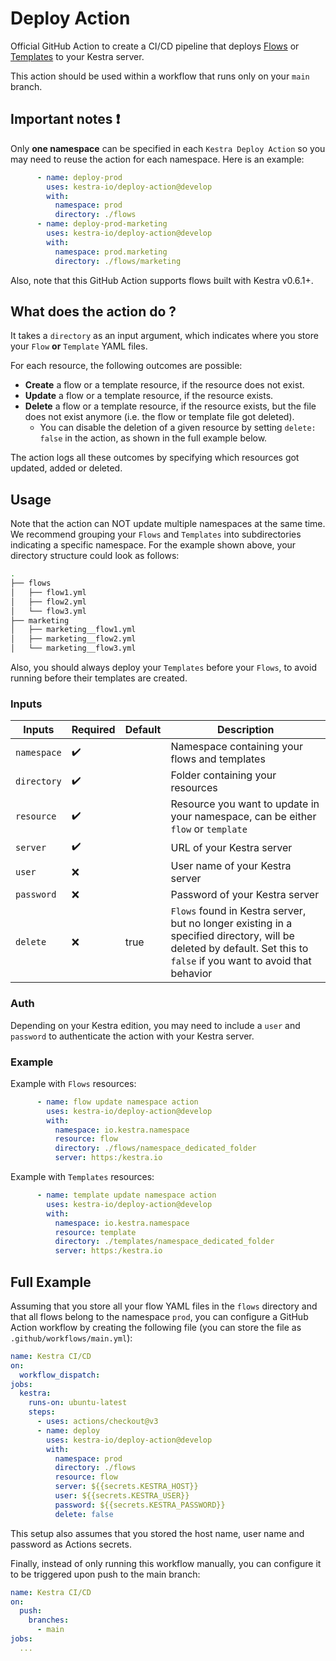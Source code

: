 # Deploy Action

Official GitHub Action to create a CI/CD pipeline that deploys [Flows](https://kestra.io/docs/concepts/flows.html)
or [Templates](https://kestra.io/docs/developer-guide/templates/) to your Kestra server.

This action should be used within a workflow that runs only on your <code>main</code> branch.

## Important notes ❗️

Only **one namespace** can be specified in each <code>Kestra Deploy Action</code> so you may need to
reuse the action for each namespace. Here is an example:

```yaml
      - name: deploy-prod
        uses: kestra-io/deploy-action@develop
        with:
          namespace: prod
          directory: ./flows
      - name: deploy-prod-marketing
        uses: kestra-io/deploy-action@develop
        with:
          namespace: prod.marketing
          directory: ./flows/marketing
```

Also, note that this GitHub Action supports flows built with Kestra v0.6.1+.

## What does the action do ?

It takes a `directory` as an input argument, which indicates where you store your `Flow` **or** `Template` YAML files.

For each resource, the following outcomes are possible:
  * **Create** a flow or a template resource, if the resource does not exist.
  * **Update** a flow or a template resource, if the resource exists.
  * **Delete** a flow or a template resource, if the resource exists, but the file does not exist anymore (i.e. the flow or template file got deleted).
      * You can disable the deletion of a given resource by setting `delete: false` in the action, as shown in the full example below.

The action logs all these outcomes by specifying which resources got updated, added or deleted.

## Usage

Note that the action can NOT update multiple namespaces at the same time. We recommend grouping your `Flows` and
`Templates` into subdirectories indicating a specific namespace. For the example shown above, your directory structure could look as follows:

```bash
.
├── flows
│   ├── flow1.yml
│   ├── flow2.yml
│   └── flow3.yml
├── marketing
│   ├── marketing__flow1.yml
│   ├── marketing__flow2.yml
│   └── marketing__flow3.yml
```

Also, you should always deploy your `Templates` before your `Flows`, to avoid running before their
templates are created.

### Inputs

| Inputs        | Required           | Default | Description                                                                |
|---------------|--------------------|---------|----------------------------------------------------------------------------|
| ``namespace`` | :heavy_check_mark: |         | Namespace containing your flows and templates                              |
| ``directory`` | :heavy_check_mark: |         | Folder containing your resources                                           |
| ``resource``  | :heavy_check_mark: |         | Resource you want to update in your namespace, can be either `flow` or `template` |
| ``server``    | :heavy_check_mark: |         | URL of your Kestra server                                                  |
| ``user``      | :x:                |         | User name of your Kestra server                                                    |
| ``password``  | :x:                |         | Password of your Kestra server                                                |
| ``delete``    | :x:                | true    | `Flows` found in Kestra server, but no longer existing in a specified directory, will be deleted by default. Set this to `false` if you want to avoid that behavior     |

### Auth

Depending on your Kestra edition, you may need to include a `user` and `password` to authenticate the action with your Kestra server.

### Example

Example with `Flows` resources:

```yaml
      - name: flow update namespace action
        uses: kestra-io/deploy-action@develop
        with:
          namespace: io.kestra.namespace
          resource: flow
          directory: ./flows/namespace_dedicated_folder
          server: https:/kestra.io
```

Example with `Templates` resources:

```yaml
      - name: template update namespace action
        uses: kestra-io/deploy-action@develop
        with:
          namespace: io.kestra.namespace
          resource: template
          directory: ./templates/namespace_dedicated_folder
          server: https:/kestra.io
```

## Full Example

Assuming that you store all your flow YAML files in the `flows` directory and that all flows belong to the namespace `prod`, you can configure a GitHub Action workflow by creating the following file (you can store the file as `.github/workflows/main.yml`):   

```yaml
name: Kestra CI/CD
on: 
  workflow_dispatch:
jobs:
  kestra:
    runs-on: ubuntu-latest
    steps:
      - uses: actions/checkout@v3
      - name: deploy
        uses: kestra-io/deploy-action@develop
        with:
          namespace: prod
          directory: ./flows
          resource: flow
          server: ${{secrets.KESTRA_HOST}}
          user: ${{secrets.KESTRA_USER}}
          password: ${{secrets.KESTRA_PASSWORD}}
          delete: false
```

This setup also assumes that you stored the host name, user name and password as Actions secrets. 

Finally, instead of only running this workflow manually, you can configure it to be triggered upon push to the main branch:

```yaml
name: Kestra CI/CD
on:
  push:
    branches:
      - main
jobs:
  ...
```

